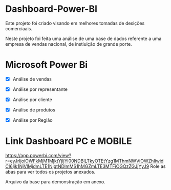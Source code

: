 # Dashboard-Power-BI
Este projeto foi criado visando em melhores tomadas de desições comerciaais.

Neste projeto foi feita uma análise de uma base de dados referente a uma empresa de vendas nacional, de instiuição de grande porte.

# Microsoft Power Bi

  - [x] Análise de vendas
  - [x] Análise por representante
  - [x] Análise por cliente
  - [x] Análise de produtos
  - [x] Análise por Região



 
# Link Dashboard PC e MOBILE
https://app.powerbi.com/view?r=eyJrIjoiOWFkMjM1MjktYjljYi00NDBlLTkyOTEtYzg1MThmNWViOWZhIiwidCI6Ijk1NjVlMjdmLTE1NjgtNDlmMS1hMGZmLTE3MTFiOGQzZGJjYyJ9
Role as abas para ver todos os projetos anexados.

Arquivo da base para demonstração em anexo.
